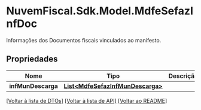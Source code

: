 # NuvemFiscal.Sdk.Model.MdfeSefazInfDoc
Informações dos Documentos fiscais vinculados ao manifesto.

## Propriedades

Nome | Tipo | Descrição | Comentários
------------ | ------------- | ------------- | -------------
**infMunDescarga** | [**List&lt;MdfeSefazInfMunDescarga&gt;**](MdfeSefazInfMunDescarga.md) |  | 

[[Voltar à lista de DTOs]](../README.md#documentation-for-models) [[Voltar à lista de API]](../README.md#documentation-for-api-endpoints) [[Voltar ao README]](../README.md)

